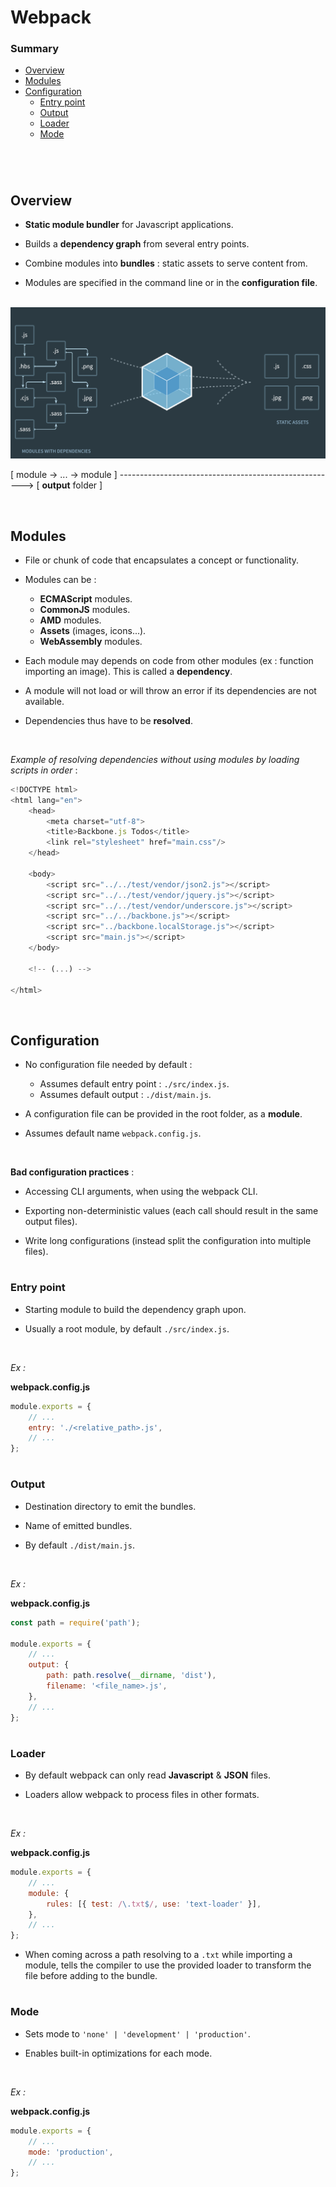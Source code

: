 # Webpack

### Summary

- [Overview](#overview)
- [Modules](#modules)
- [Configuration](#configuration)
    - [Entry point](#entry-point)
    - [Output](#output)
    - [Loader](#loader)
    - [Mode](#mode)

#
<br>

## Overview

- **Static module bundler** for Javascript applications.

- Builds a **dependency graph** from several entry points.

- Combine modules into **bundles** : static assets to serve content from.

- Modules are specified in the command line or in the **configuration file**.

<br>

<img src="assets/wp_core.png" alt="drawing" width="600"/>

[ module -> ... -> module ] ------------------------------------------------------> [ **output** folder ]

<br>

## Modules

- File or chunk of code that encapsulates a concept or functionality.

- Modules can be : 

    - **ECMAScript** modules.
    - **CommonJS** modules.
    - **AMD** modules.
    - **Assets** (images, icons...).
    - **WebAssembly** modules.

- Each module may depends on code from other modules (ex : function importing an image). This is called a **dependency**.

- A module will not load or will throw an error if its dependencies are not available.

- Dependencies thus have to be **resolved**.

<br>

*Example of resolving dependencies without using modules by loading scripts in order* :

``` js
<!DOCTYPE html>
<html lang="en">
    <head>
        <meta charset="utf-8">
        <title>Backbone.js Todos</title>
        <link rel="stylesheet" href="main.css"/>
    </head>

    <body>
        <script src="../../test/vendor/json2.js"></script>
        <script src="../../test/vendor/jquery.js"></script>
        <script src="../../test/vendor/underscore.js"></script>
        <script src="../../backbone.js"></script>
        <script src="../backbone.localStorage.js"></script>
        <script src="main.js"></script>
    </body>

    <!-- (...) -->

</html>
```
<br>

## Configuration

- No configuration file needed by default :
    - Assumes default entry point : `./src/index.js`.
    - Assumes default output : `./dist/main.js`.

- A configuration file can be provided in the root folder, as a **module**.

- Assumes default name `webpack.config.js`.

<br>

**Bad configuration practices** :

- Accessing CLI arguments, when using the webpack CLI.

- Exporting non-deterministic values (each call should result in the same output files).

- Write long configurations (instead split the configuration into multiple files).

#
### Entry point

- Starting module to build the dependency graph upon.

- Usually a root module, by default `./src/index.js`.

<br>

*Ex :*

**webpack.config.js**

``` js
module.exports = {
    // ...
    entry: './<relative_path>.js',
    // ...
};
```
#
### Output

- Destination directory to emit the bundles.

- Name of emitted bundles.

- By default `./dist/main.js`.

<br>

*Ex :*

**webpack.config.js**

``` js
const path = require('path');

module.exports = {
    // ...
    output: {
        path: path.resolve(__dirname, 'dist'),
        filename: '<file_name>.js',
    },
    // ...
};
```
#
### Loader

- By default webpack can only read **Javascript** & **JSON** files.

- Loaders allow webpack to process files in other formats.

<br>

*Ex :*

**webpack.config.js**

``` js
module.exports = {
    // ...
    module: {
        rules: [{ test: /\.txt$/, use: 'text-loader' }],
    },
    // ...
};
```
- When coming across a path resolving to a `.txt` while importing a module, tells the compiler to use the provided loader to transform the file before adding to the bundle.

#
### Mode

- Sets mode to `'none' | 'development' | 'production'`.

- Enables built-in optimizations for each mode.

<br>

*Ex :*

**webpack.config.js**

``` js
module.exports = {
    // ...
    mode: 'production',
    // ...
};
```